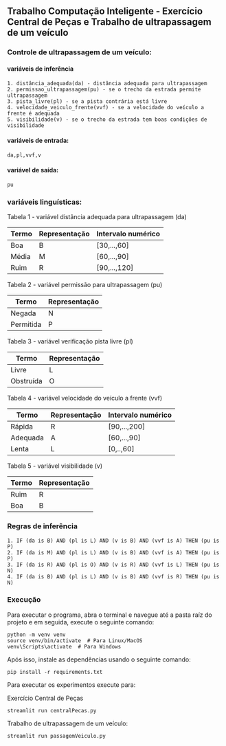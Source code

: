 ## Trabalho Computação Inteligente - Exercício Central de Peças e Trabalho de ultrapassagem de um veículo

### Controle de ultrapassagem de um veículo:

#### variáveis de inferência

```
1. distância_adequada(da) - distância adequada para ultrapassagem
2. permissao_ultrapassagem(pu) - se o trecho da estrada permite ultrapassagem
3. pista_livre(pl) - se a pista contrária está livre
4. velocidade_veiculo_frente(vvf) - se a velocidade do veículo a frente é adequada
5. visibilidade(v) - se o trecho da estrada tem boas condições de visibilidade
```

#### variáveis de entrada:
```
da,pl,vvf,v
```

#### variável de saída:
```
pu
```

### variáveis linguísticas:

Tabela 1 - variável distância adequada para ultrapassagem (da)

| Termo | Representação   | Intervalo numérico |
| -------------- | ----------- | ----------- |
| Boa | B | [30,...,60]|
| Média| M | [60,...,90] |
| Ruim | R | [90,...,120] |

Tabela 2 - variável permissão para ultrapassagem (pu)

| Termo | Representação |
| -------------- | ----------- |
| Negada | N |
| Permitida| P |

Tabela 3 - variável verificação pista livre (pl)

| Termo | Representação |
| -------------- | ----------- |
| Livre | L |
| Obstruída| O |

Tabela  4 - variável velocidade do  veículo a frente (vvf)

| Termo | Representação   | Intervalo numérico |
| -------------- | ----------- | ----------- |
| Rápida | R | [90,...,200]|
| Adequada| A | [60,...,90] |
| Lenta | L | [0,..,60] |

Tabela 5 - variável visibilidade (v)

| Termo | Representação |
| -------------- | ----------- |
| Ruim | R |
| Boa| B |

### Regras de inferência

```
1. IF (da is B) AND (pl is L) AND (v is B) AND (vvf is A) THEN (pu is P)
2. IF (da is M) AND (pl is L) AND (v is B) AND (vvf is A) THEN (pu is P)
3. IF (da is R) AND (pl is O) AND (v is R) AND (vvf is L) THEN (pu is N)
4. IF (da is B) AND (pl is L) AND (v is B) AND (vvf is R) THEN (pu is N)
```

### Execução

Para executar o programa, abra o terminal e navegue até a pasta raíz do projeto e em seguida, execute o seguinte comando:

```
python -m venv venv
source venv/bin/activate  # Para Linux/MacOS
venv\Scripts\activate  # Para Windows
```

Após isso, instale as dependências usando o seguinte comando: 

```
pip install -r requirements.txt
```

Para executar os experimentos execute para:

Exercício Central de Peças

```
streamlit run centralPecas.py
```

Trabalho de ultrapassagem de um veículo:

```
streamlit run passagemVeiculo.py
```
